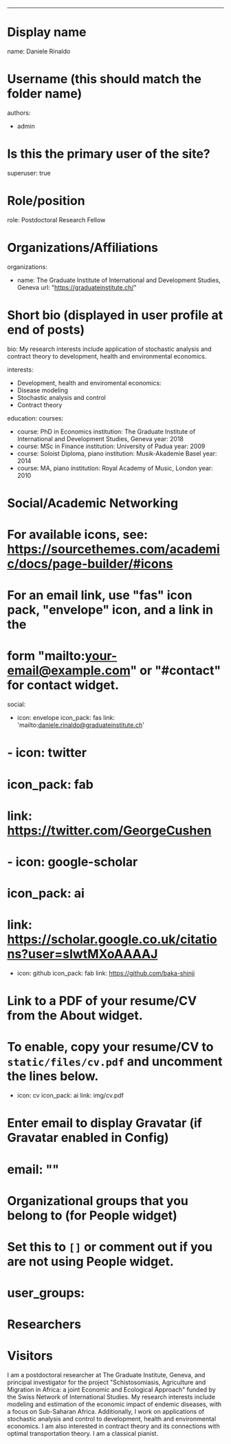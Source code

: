 ---
# Display name
name: Daniele Rinaldo

# Username (this should match the folder name)
authors:
- admin

# Is this the primary user of the site?
superuser: true

# Role/position
role: Postdoctoral Research Fellow

# Organizations/Affiliations
organizations:
- name: The Graduate Institute of International and Development Studies, Geneva
  url: "https://graduateinstitute.ch/"

# Short bio (displayed in user profile at end of posts)
bio: My research interests include application of stochastic analysis and contract theory to development, health and environmental economics. 

interests:
- Development, health and enviromental economics:
- Disease modeling
- Stochastic analysis and control
- Contract theory


education:
  courses:
  - course: PhD in Economics
    institution: The Graduate Institute of International and Development Studies, Geneva
    year: 2018
  - course: MSc in Finance
    institution: University of Padua
    year: 2009
  - course: Soloist Diploma, piano
    institution: Musik-Akademie Basel
    year: 2014
  - course: MA, piano
    institution: Royal Academy of Music, London
    year: 2010

# Social/Academic Networking
# For available icons, see: https://sourcethemes.com/academic/docs/page-builder/#icons
#   For an email link, use "fas" icon pack, "envelope" icon, and a link in the
#   form "mailto:your-email@example.com" or "#contact" for contact widget.
social:
- icon: envelope
  icon_pack: fas
  link: 'mailto:daniele.rinaldo@graduateinstitute.ch'
# - icon: twitter
#  icon_pack: fab
#  link: https://twitter.com/GeorgeCushen
# - icon: google-scholar
#  icon_pack: ai
#  link: https://scholar.google.co.uk/citations?user=sIwtMXoAAAAJ
- icon: github
  icon_pack: fab
  link: https://github.com/baka-shinji
# Link to a PDF of your resume/CV from the About widget.
# To enable, copy your resume/CV to `static/files/cv.pdf` and uncomment the lines below.
 - icon: cv
   icon_pack: ai
   link: img/cv.pdf

# Enter email to display Gravatar (if Gravatar enabled in Config)
# email: ""

# Organizational groups that you belong to (for People widget)
#   Set this to `[]` or comment out if you are not using People widget.
# user_groups:
# Researchers
# Visitors

I am a postdoctoral researcher at The Graduate Institute, Geneva, and principal investigator for the project "Schistosomiasis, Agriculture and Migration in Africa: a joint Economic and Ecological Approach" funded by the Swiss Network of International Studies. My research interests include modeling and estimation of the economic impact of endemic diseases, with a focus on Sub-Saharan Africa. Additionally, I work on applications of stochastic analysis and control to development, health and environmental economics. I am also interested in contract theory and its connections with optimal transportation theory. I am a classical pianist.
